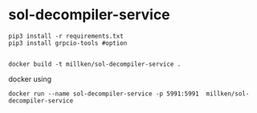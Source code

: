 # sol-decompiler-service
```
pip3 install -r requirements.txt
pip3 install grpcio-tools #option


docker build -t millken/sol-decompiler-service .
```

docker using
```
docker run --name sol-decompiler-service -p 5991:5991  millken/sol-decompiler-service
```
